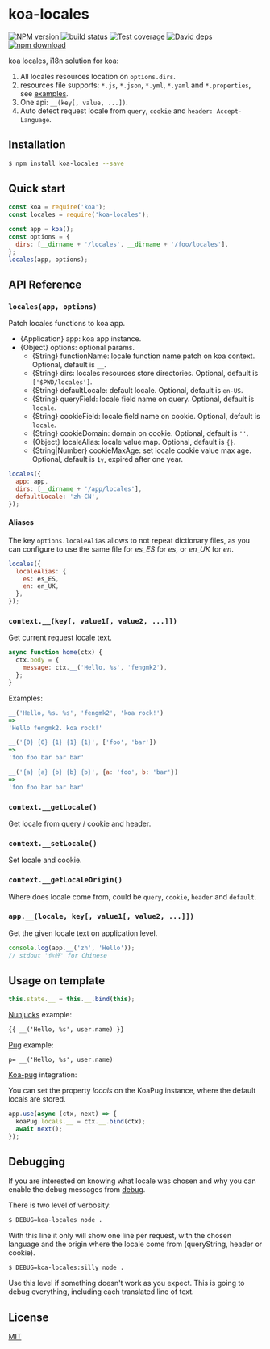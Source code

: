 koa-locales
=======

[![NPM version][npm-image]][npm-url]
[![build status][travis-image]][travis-url]
[![Test coverage][cov-image]][cov-url]
[![David deps][david-image]][david-url]
[![npm download][download-image]][download-url]

koa locales, i18n solution for koa:

1. All locales resources location on `options.dirs`.
2. resources file supports: `*.js`, `*.json`, `*.yml`, `*.yaml` and `*.properties`, see [examples](test/locales/).
3. One api: `__(key[, value, ...])`.
4. Auto detect request locale from `query`, `cookie` and `header: Accept-Language`.

## Installation

```bash
$ npm install koa-locales --save
```

## Quick start

```js
const koa = require('koa');
const locales = require('koa-locales');

const app = koa();
const options = {
  dirs: [__dirname + '/locales', __dirname + '/foo/locales'],
};
locales(app, options);
```

## API Reference

### `locales(app, options)`

Patch locales functions to koa app.

- {Application} app: koa app instance.
- {Object} options: optional params.
  - {String} functionName: locale function name patch on koa context. Optional, default is `__`.
  - {String} dirs: locales resources store directories. Optional, default is `['$PWD/locales']`.
  - {String} defaultLocale: default locale. Optional, default is `en-US`.
  - {String} queryField: locale field name on query. Optional, default is `locale`.
  - {String} cookieField: locale field name on cookie. Optional, default is `locale`.
  - {String} cookieDomain: domain on cookie. Optional, default is `''`.
  - {Object} localeAlias: locale value map. Optional, default is `{}`.
  - {String|Number} cookieMaxAge: set locale cookie value max age. Optional, default is `1y`, expired after one year.

```js
locales({
  app: app,
  dirs: [__dirname + '/app/locales'],
  defaultLocale: 'zh-CN',
});
```

#### Aliases

The key `options.localeAlias` allows to not repeat dictionary files, as you can configure to use the same file for *es_ES* for *es*, or *en_UK* for *en*.

```js
locales({
  localeAlias: {
    es: es_ES,
    en: en_UK,
  },
});
```

### `context.__(key[, value1[, value2, ...]])`

Get current request locale text.

```js
async function home(ctx) {
  ctx.body = {
    message: ctx.__('Hello, %s', 'fengmk2'),
  };
}
```

Examples:

```js
__('Hello, %s. %s', 'fengmk2', 'koa rock!')
=>
'Hello fengmk2. koa rock!'

__('{0} {0} {1} {1} {1}', ['foo', 'bar'])
=>
'foo foo bar bar bar'

__('{a} {a} {b} {b} {b}', {a: 'foo', b: 'bar'})
=>
'foo foo bar bar bar'
```

### `context.__getLocale()`

Get locale from query / cookie and header.

### `context.__setLocale()`

Set locale and cookie.

### `context.__getLocaleOrigin()`

Where does locale come from, could be `query`, `cookie`, `header` and `default`.

### `app.__(locale, key[, value1[, value2, ...]])`

Get the given locale text on application level.

```js
console.log(app.__('zh', 'Hello'));
// stdout '你好' for Chinese
```

## Usage on template

```js
this.state.__ = this.__.bind(this);
```

[Nunjucks] example:

```html
{{ __('Hello, %s', user.name) }}
```

[Pug] example:

```pug
p= __('Hello, %s', user.name)
```

[Koa-pug] integration:

You can set the property *locals* on the KoaPug instance, where the default locals are stored.

```js
app.use(async (ctx, next) => {
  koaPug.locals.__ = ctx.__.bind(ctx);
  await next();
});
```

## Debugging

If you are interested on knowing what locale was chosen and why you can enable the debug messages from [debug].

There is two level of verbosity:

```sh
$ DEBUG=koa-locales node .
```
With this line it only will show one line per request, with the chosen language and the origin where the locale come from (queryString, header or cookie).

```sh
$ DEBUG=koa-locales:silly node .
```
Use this level if something doesn't work as you expect. This is going to debug everything, including each translated line of text.

## License

[MIT](LICENSE)


[nunjucks]: https://www.npmjs.com/package/nunjucks
[debug]: https://www.npmjs.com/package/debug
[pug]: https://www.npmjs.com/package/pug
[koa-pug]: https://www.npmjs.com/package/koa-pug

[npm-image]: https://img.shields.io/npm/v/koa-locales.svg?style=flat-square
[npm-url]: https://npmjs.org/package/koa-locales
[travis-image]: https://img.shields.io/travis/koajs/locales.svg?style=flat-square
[travis-url]: https://travis-ci.org/koajs/locales
[cov-image]: https://codecov.io/github/koajs/locales/coverage.svg?branch=master
[cov-url]: https://codecov.io/github/koajs/locales?branch=master
[david-image]: https://img.shields.io/david/koajs/locales.svg?style=flat-square
[david-url]: https://david-dm.org/koajs/locales
[download-image]: https://img.shields.io/npm/dm/koa-locales.svg?style=flat-square
[download-url]: https://npmjs.org/package/koa-locales
